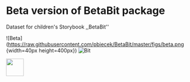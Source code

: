 Beta version of BetaBit package
===============================

Dataset for children's Storybook ,,BetaBit''

![Beta](https://raw.githubusercontent.com/pbiecek/BetaBit/master/figs/beta.png  {width=40px height=400px})
![Bit](https://raw.githubusercontent.com/pbiecek/BetaBit/master/figs/bit.png)

<img src="https://raw.githubusercontent.com/pbiecek/BetaBit/master/figs/beta.png" align="left" height="48" width="48" >

